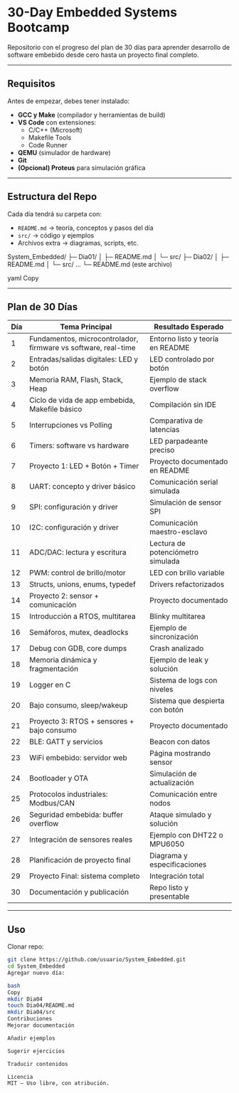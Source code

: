 # 30-Day Embedded Systems Bootcamp

Repositorio con el progreso del plan de 30 días para aprender desarrollo de software embebido desde cero hasta un proyecto final completo.

---

## Requisitos

Antes de empezar, debes tener instalado:

- **GCC y Make** (compilador y herramientas de build)
- **VS Code** con extensiones:  
  - C/C++ (Microsoft)  
  - Makefile Tools  
  - Code Runner  
- **QEMU** (simulador de hardware)  
- **Git**  
- **(Opcional) Proteus** para simulación gráfica

---

## Estructura del Repo

Cada día tendrá su carpeta con:
- `README.md` → teoría, conceptos y pasos del día
- `src/` → código y ejemplos
- Archivos extra → diagramas, scripts, etc.

System_Embedded/
├─ Dia01/
│ ├─ README.md
│ └─ src/
├─ Dia02/
│ ├─ README.md
│ └─ src/
...
└─ README.md (este archivo)

yaml
Copy

---

## Plan de 30 Días

| Día  | Tema Principal | Resultado Esperado |
|------|----------------|--------------------|
| 1 | Fundamentos, microcontrolador, firmware vs software, real-time | Entorno listo y teoría en README |
| 2 | Entradas/salidas digitales: LED y botón | LED controlado por botón |
| 3 | Memoria RAM, Flash, Stack, Heap | Ejemplo de stack overflow |
| 4 | Ciclo de vida de app embebida, Makefile básico | Compilación sin IDE |
| 5 | Interrupciones vs Polling | Comparativa de latencias |
| 6 | Timers: software vs hardware | LED parpadeante preciso |
| 7 | Proyecto 1: LED + Botón + Timer | Proyecto documentado en README |
| 8 | UART: concepto y driver básico | Comunicación serial simulada |
| 9 | SPI: configuración y driver | Simulación de sensor SPI |
| 10 | I2C: configuración y driver | Comunicación maestro-esclavo |
| 11 | ADC/DAC: lectura y escritura | Lectura de potenciómetro simulada |
| 12 | PWM: control de brillo/motor | LED con brillo variable |
| 13 | Structs, unions, enums, typedef | Drivers refactorizados |
| 14 | Proyecto 2: sensor + comunicación | Proyecto documentado |
| 15 | Introducción a RTOS, multitarea | Blinky multitarea |
| 16 | Semáforos, mutex, deadlocks | Ejemplo de sincronización |
| 17 | Debug con GDB, core dumps | Crash analizado |
| 18 | Memoria dinámica y fragmentación | Ejemplo de leak y solución |
| 19 | Logger en C | Sistema de logs con niveles |
| 20 | Bajo consumo, sleep/wakeup | Sistema que despierta con botón |
| 21 | Proyecto 3: RTOS + sensores + bajo consumo | Proyecto documentado |
| 22 | BLE: GATT y servicios | Beacon con datos |
| 23 | WiFi embebido: servidor web | Página mostrando sensor |
| 24 | Bootloader y OTA | Simulación de actualización |
| 25 | Protocolos industriales: Modbus/CAN | Comunicación entre nodos |
| 26 | Seguridad embebida: buffer overflow | Ataque simulado y solución |
| 27 | Integración de sensores reales | Ejemplo con DHT22 o MPU6050 |
| 28 | Planificación de proyecto final | Diagrama y especificaciones |
| 29 | Proyecto Final: sistema completo | Integración total |
| 30 | Documentación y publicación | Repo listo y presentable |

---

## Uso

Clonar repo:
```bash
git clone https://github.com/usuario/System_Embedded.git
cd System_Embedded
Agregar nuevo día:

bash
Copy
mkdir Dia04
touch Dia04/README.md
mkdir Dia04/src
Contribuciones
Mejorar documentación

Añadir ejemplos

Sugerir ejercicios

Traducir contenidos

Licencia
MIT – Uso libre, con atribución.
